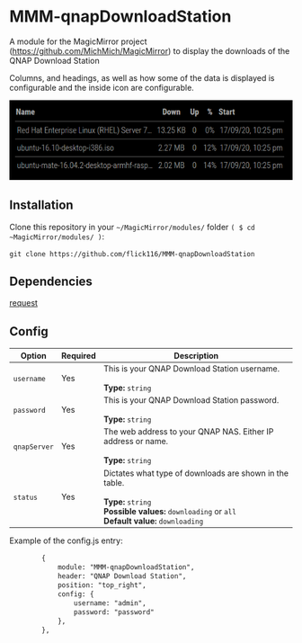 # MMM-qnapDownloadStation
A module for the MagicMirror project (https://github.com/MichMich/MagicMirror) to display the downloads of the QNAP Download Station 

Columns, and headings, as well as how some of the data is displayed is configurable and the inside icon are configurable.

![](images/example.png)

## Installation

Clone this repository in your `~/MagicMirror/modules/` folder `( $ cd ~MagicMirror/modules/ )`:
```
git clone https://github.com/flick116/MMM-qnapDownloadStation
```
## Dependencies

[request](https://www.npmjs.com/package/request)

## Config

|Option|Required|Description|
|---|---|---|
|`username`|Yes|This is your QNAP Download Station username.<br><br>**Type:** `string`|
|`password`|Yes|This is your QNAP Download Station password.<br><br>**Type:** `string`|
|`qnapServer`|Yes|The web address to your QNAP NAS.  Either IP address or name.<br><br>**Type:** `string`|
|`status`|Yes|Dictates what type of downloads are shown in the table.<br><br>**Type:** `string`<br>**Possible values:** `downloading` or `all` <br> **Default value:** `downloading`|

Example of the config.js entry:

```
		{
			module: "MMM-qnapDownloadStation",
			header: "QNAP Download Station",
			position: "top_right",
			config: {
				username: "admin",
				password: "password"
			},
		},
```